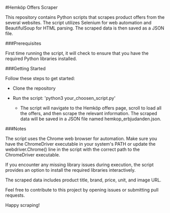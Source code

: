#Hemköp Offers Scraper

This repository contains Python scripts that scrapes product offers from the several websites. 
The script utilizes Selenium for web automation and BeautifulSoup for HTML parsing. 
The scraped data is then saved as a JSON file.

###Prerequisites

First time running the script, it will check to ensure that you have the required Python libraries installed. 

###Getting Started

Follow these steps to get started:

+ Clone the repository

+ Run the script: 'python3 your_choosen_script.py'

    + The script will navigate to the Hemköp offers page, scroll to load all the offers, and then scrape the relevant information. The scraped data will be saved in a JSON file named hemkop_erbjudanden.json.

###Notes

The script uses the Chrome web browser for automation. Make sure you have the ChromeDriver executable in your system's PATH or update the webdriver.Chrome() line in the script with the correct path to the ChromeDriver executable.

If you encounter any missing library issues during execution, the script provides an option to install the required libraries interactively.

The scraped data includes product title, brand, price, unit, and image URL.

Feel free to contribute to this project by opening issues or submitting pull requests.

Happy scraping!
